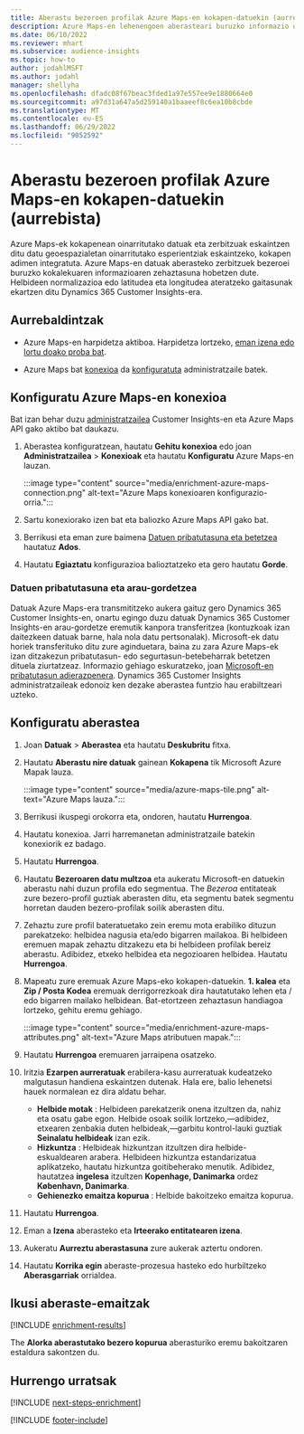 ```yaml
---
title: Aberastu bezeroen profilak Azure Maps-en kokapen-datuekin (aurrebista)
description: Azure Maps-en lehenengoen aberasteari buruzko informazio orokorra.
ms.date: 06/10/2022
ms.reviewer: mhart
ms.subservice: audience-insights
ms.topic: how-to
author: jodahlMSFT
ms.author: jodahl
manager: shellyha
ms.openlocfilehash: dfadc08f67beac3fded1a97e557ee9e1880664e0
ms.sourcegitcommit: a97d31a647a5d259140a1baaeef8c6ea10b8cbde
ms.translationtype: MT
ms.contentlocale: eu-ES
ms.lasthandoff: 06/29/2022
ms.locfileid: "9052592"
---
```

# <a name="enrich-customer-profiles-with-location-data-from-azure-maps-preview"></a>Aberastu bezeroen profilak Azure Maps-en kokapen-datuekin (aurrebista)

Azure Maps-ek kokapenean oinarritutako datuak eta zerbitzuak eskaintzen ditu datu geoespazialetan oinarritutako esperientziak eskaintzeko, kokapen adimen integratuta. Azure Maps-en datuak aberasteko zerbitzuek bezeroei buruzko kokalekuaren informazioaren zehaztasuna hobetzen dute. Helbideen normalizazioa edo latitudea eta longitudea ateratzeko gaitasunak ekartzen ditu Dynamics 365 Customer Insights-era.

## <a name="prerequisites"></a>Aurrebaldintzak

- Azure Maps-en harpidetza aktiboa. Harpidetza lortzeko, [eman izena edo lortu doako proba bat](https://azure.microsoft.com/services/azure-maps/).

- Azure Maps bat [konexioa](connections.md) da [konfiguratuta](#configure-the-connection-for-azure-maps) administratzaile batek.

## <a name="configure-the-connection-for-azure-maps"></a>Konfiguratu Azure Maps-en konexioa

Bat izan behar duzu [administratzailea](permissions.md#admin) Customer Insights-en eta Azure Maps API gako aktibo bat daukazu.

1. Aberastea konfiguratzean, hautatu **Gehitu konexioa** edo joan **Administratzailea** > **Konexioak** eta hautatu **Konfiguratu** Azure Maps-en lauzan.

   :::image type="content" source="media/enrichment-azure-maps-connection.png" alt-text="Azure Maps konexioaren konfigurazio-orria.":::

1. Sartu konexiorako izen bat eta baliozko Azure Maps API gako bat.

1. Berrikusi eta eman zure baimena [Datuen pribatutasuna eta betetzea](#data-privacy-and-compliance) hautatuz **Ados**.

1. Hautatu **Egiaztatu** konfigurazioa balioztatzeko eta gero hautatu **Gorde**.

### <a name="data-privacy-and-compliance"></a>Datuen pribatutasuna eta arau-gordetzea

Datuak Azure Maps-era transmititzeko aukera gaituz gero Dynamics 365 Customer Insights-en, onartu egingo duzu datuak Dynamics 365 Customer Insights-en arau-gordetze eremutik kanpora transferitzea (kontuzkoak izan daitezkeen datuak barne, hala nola datu pertsonalak). Microsoft-ek datu horiek transferituko ditu zure aginduetara, baina zu zara Azure Maps-ek izan ditzakezun pribatutasun- edo segurtasun-betebeharrak betetzen dituela ziurtatzeaz. Informazio gehiago eskuratzeko, joan [Microsoft-en pribatutasun adierazpenera](https://go.microsoft.com/fwlink/?linkid=396732).
Dynamics 365 Customer Insights administratzaileak edonoiz ken dezake aberastea funtzio hau erabiltzeari uzteko.

## <a name="configure-the-enrichment"></a>Konfiguratu aberastea

1. Joan **Datuak** > **Aberastea** eta hautatu **Deskubritu** fitxa.

1. Hautatu **Aberastu nire datuak** gainean **Kokapena** tik Microsoft Azure Mapak lauza.

   :::image type="content" source="media/azure-maps-tile.png" alt-text="Azure Maps lauza.":::

1. Berrikusi ikuspegi orokorra eta, ondoren, hautatu **Hurrengoa**.

1. Hautatu konexioa. Jarri harremanetan administratzaile batekin konexiorik ez badago.

1. Hautatu **Hurrengoa**.

1. Hautatu **Bezeroaren datu multzoa** eta aukeratu Microsoft-en datuekin aberastu nahi duzun profila edo segmentua. The *Bezeroa* entitateak zure bezero-profil guztiak aberasten ditu, eta segmentu batek segmentu horretan dauden bezero-profilak soilik aberasten ditu.

1. Zehaztu zure profil bateratuetako zein eremu mota erabiliko dituzun parekatzeko: helbidea nagusia eta/edo bigarren mailakoa. Bi helbideen eremuen mapak zehaztu ditzakezu eta bi helbideen profilak bereiz aberastu. Adibidez, etxeko helbidea eta negozioaren helbidea. Hautatu **Hurrengoa**.

1. Mapeatu zure eremuak Azure Maps-eko kokapen-datuekin. **1. kalea** eta **Zip / Posta Kodea** eremuak derrigorrezkoak dira hautatutako lehen eta / edo bigarren mailako helbidean. Bat-etortzeen zehaztasun handiagoa lortzeko, gehitu eremu gehiago.

   :::image type="content" source="media/enrichment-azure-maps-attributes.png" alt-text="Azure Maps atributuen mapak.":::

1. Hautatu **Hurrengoa** eremuaren jarraipena osatzeko.

1. Iritzia **Ezarpen aurreratuak** erabilera-kasu aurreratuak kudeatzeko malgutasun handiena eskaintzen dutenak. Hala ere, balio lehenetsi hauek normalean ez dira aldatu behar.

   - **Helbide motak** : Helbideen parekatzerik onena itzultzen da, nahiz eta osatu gabe egon. Helbide osoak soilik lortzeko,&mdash;adibidez, etxearen zenbakia duten helbideak,&mdash;garbitu kontrol-lauki guztiak **Seinalatu helbideak** izan ezik.
   - **Hizkuntza** : Helbideak hizkuntzan itzultzen dira helbide-eskualdearen arabera. Helbideen hizkuntza estandarizatua aplikatzeko, hautatu hizkuntza goitibeherako menutik. Adibidez, hautatzea **ingelesa** itzultzen **Kopenhage, Danimarka** ordez **København, Danimarka**.
   - **Gehienezko emaitza kopurua** : Helbide bakoitzeko emaitza kopurua.

1. Hautatu **Hurrengoa**.

1. Eman a **Izena** aberasteko eta **Irteerako entitatearen izena**.

1. Aukeratu **Aurreztu aberastasuna** zure aukerak aztertu ondoren.

1. Hautatu **Korrika egin** aberaste-prozesua hasteko edo hurbiltzeko **Aberasgarriak** orrialdea.

## <a name="view-enrichment-results"></a>Ikusi aberaste-emaitzak

[!INCLUDE [enrichment-results](includes/enrichment-results.md)]

The **Alorka aberastutako bezero kopurua** aberasturiko eremu bakoitzaren estaldura sakontzen du.

## <a name="next-steps"></a>Hurrengo urratsak

[!INCLUDE [next-steps-enrichment](includes/next-steps-enrichment.md)]

[!INCLUDE [footer-include](includes/footer-banner.md)]
